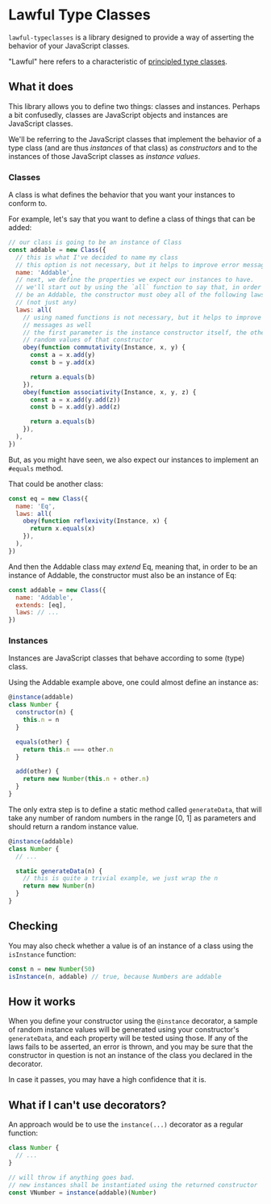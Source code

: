 # Lawful Type Classes

`lawful-typeclasses` is a library designed to provide a way of asserting
the behavior of your JavaScript classes.

"Lawful" here refers to a characteristic of [principled type classes](https://degoes.net/articles/principled-typeclasses).

## What it does

This library allows you to define two things: classes and instances. Perhaps
a bit confusedly, classes are JavaScript objects and instances are
JavaScript classes.

We'll be referring to the JavaScript classes that implement the behavior of
a type class (and are thus _instances_ of that class) as _constructors_ and
to the instances of those JavaScript classes as _instance values_.

### Classes

A class is what defines the behavior that you want your instances to
conform to.

For example, let's say that you want to define a class of things that can be
added:

```javascript
// our class is going to be an instance of Class
const addable = new Class({
  // this is what I've decided to name my class
  // this option is not necessary, but it helps to improve error messages
  name: 'Addable',
  // next, we define the properties we expect our instances to have.
  // we'll start out by using the `all` function to say that, in order to
  // be an Addable, the constructor must obey all of the following laws
  // (not just any)
  laws: all(
    // using named functions is not necessary, but it helps to improve error
    // messages as well
    // the first parameter is the instance constructor itself, the others are
    // random values of that constructor
    obey(function commutativity(Instance, x, y) {
      const a = x.add(y)
      const b = y.add(x)

      return a.equals(b)
    }),
    obey(function associativity(Instance, x, y, z) {
      const a = x.add(y.add(z))
      const b = x.add(y).add(z)

      return a.equals(b)
    }),
  ),
})
```

But, as you might have seen, we also expect our instances to implement an
`#equals` method.

That could be another class:

```javascript
const eq = new Class({
  name: 'Eq',
  laws: all(
    obey(function reflexivity(Instance, x) {
      return x.equals(x)
    }),
  ),
})
```

And then the Addable class may _extend_ Eq, meaning that, in order to be an
instance of Addable, the constructor must also be an instance of Eq:

```javascript
const addable = new Class({
  name: 'Addable',
  extends: [eq],
  laws: // ...
})
```

### Instances

Instances are JavaScript classes that behave according to some (type) class.

Using the Addable example above, one could almost define an instance as:

```javascript
@instance(addable)
class Number {
  constructor(n) {
    this.n = n
  }

  equals(other) {
    return this.n === other.n
  }

  add(other) {
    return new Number(this.n + other.n)
  }
}
```

The only extra step is to define a static method called `generateData`, that
will take any number of random numbers in the range [0, 1] as parameters
and should return a random instance value.

```javascript
@instance(addable)
class Number {
  // ...

  static generateData(n) {
    // this is quite a trivial example, we just wrap the n
    return new Number(n)
  }
}
```

## Checking

You may also check whether a value is of an instance of a class using the
`isInstance` function:

```javascript
const n = new Number(50)
isInstance(n, addable) // true, because Numbers are addable
```

## How it works

When you define your constructor using the `@instance` decorator, a sample
of random instance values will be generated using your constructor's
`generateData`, and each property will be tested using those. If any of the
laws fails to be asserted, an error is thrown, and you may be sure that the
constructor in question is not an instance of the class you declared in the
decorator.

In case it passes, you may have a high confidence that it is.

## What if I can't use decorators?

An approach would be to use the `instance(...)` decorator as a regular
function:

```javascript
class Number {
  // ...
}

// will throw if anything goes bad.
// new instances shall be instantiated using the returned constructor
const VNumber = instance(addable)(Number)
```
